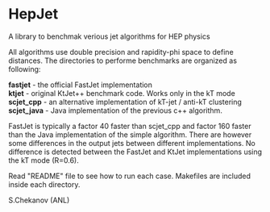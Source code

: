 # HepJet
A library to benchmak verious jet algorithms for HEP physics

All algorithms use double precision and rapidity-phi space to define distances. The directories to performe benchmarks are organized as following:

<p>
<b>fastjet</b>       - the official FastJet implementation <br>
<b>ktjet</b>         - original KtJet++ benchmark code. Works only in the kT mode<br>
<b>scjet_cpp</b>     - an alternative implementation of kT-jet / anti-kT clustering <br>
<b>scjet_java</b>    - Java implementation of the previous c++ algorithm. <br>
<p>


FastJet is typically a factor 40 faster than scjet_cpp and factor 160 faster than the Java implementation of the simple algorithm. There are however some differences in the output jets between different implementations.  No difference is detected between the FastJet and KtJet implementations using the kT mode (R=0.6). 

<p>


Read "README" file to see how to run each case. Makefiles are included inside each directory.

S.Chekanov (ANL)
